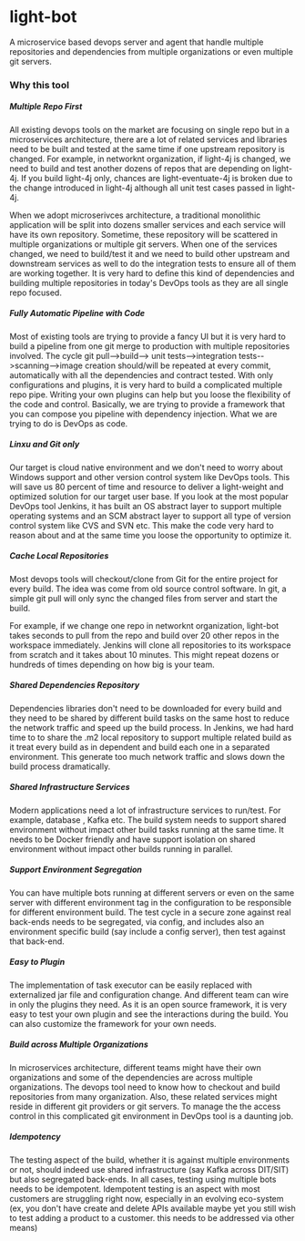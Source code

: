 # light-bot
A microservice based devops server and agent that handle multiple repositories and dependencies
from multiple organizations or even multiple git servers.

### Why this tool

##### Multiple Repo First

All existing devops tools on the market are focusing on single repo but in a microservices
architecture, there are a lot of related services and libraries need to be built and tested at 
the same time if one upstream repository is changed. For example, in networknt organization,
if light-4j is changed, we need to build and test another dozens of repos that are depending
on light-4j. If you build light-4j only, chances are light-eventuate-4j is broken due to the 
change introduced in light-4j although all unit test cases passed in light-4j. 

When we adopt microserivces architecture, a traditional monolithic application will be split
into dozens smaller services and each service will have its own repository. Sometime, these
repository will be scattered in multiple organizations or multiple git servers. When one of
the services changed, we need to build/test it and we need to build other upstream and downstream
services as well to do the integration tests to ensure all of them are working together. It
is very hard to define this kind of dependencies and building multiple repositories in today's
DevOps tools as they are all single repo focused.   

##### Fully Automatic Pipeline with Code

Most of existing tools are trying to provide a fancy UI but it is very hard to build a pipeline
from one git merge to production with multiple repositories involved. The cycle git pull-->build-->
unit tests-->integration tests-->scanning-->image creation should/will be repeated at every commit, 
automatically with all the dependencies and contract tested. With only configurations and plugins,
it is very hard to build a complicated multiple repo pipe. Writing your own plugins can help but
you loose the flexibility of the code and control. Basically, we are trying to provide a framework
that you can compose you pipeline with dependency injection. What we are trying to do is DevOps as
code. 


##### Linxu and Git only

Our target is cloud native environment and we don't need to worry about Windows support and other
version control system like DevOps tools. This will save us 80 percent of time and resource to
deliver a light-weight and optimized solution for our target user base. If you look at the most
popular DevOps tool Jenkins, it has built an OS abstract layer to support multiple operating systems
and an SCM abstract layer to support all type of version control system like CVS and SVN etc.
This make the code very hard to reason about and at the same time you loose the opportunity to
optimize it.  

##### Cache Local Repositories

Most devops tools will checkout/clone from Git for the entire project for every build. The idea
was come from old source control software. In git, a simple git pull will only sync the changed 
files from server and start the build.

For example, if we change one repo in networknt organization, light-bot takes seconds
to pull from the repo and build over 20 other repos in the workspace immediately. Jenkins will
clone all repositories to its workspace from scratch and it takes about 10 minutes. This might
repeat dozens or hundreds of times depending on how big is your team. 

##### Shared Dependencies Repository

Dependencies libraries don't need to be downloaded for every build and they need to be shared
by different build tasks on the same host to reduce the network traffic and speed up the build 
process. In Jenkins, we had hard time to to share the .m2 local repository to support multiple
related build as it treat every build as in dependent and build each one in a separated environment.
This generate too much network traffic and slows down the build process dramatically.   

##### Shared Infrastructure Services

Modern applications need a lot of infrastructure services to run/test. For example, database
, Kafka etc. The build system needs to support shared environment without impact other build
tasks running at the same time. It needs to be Docker friendly and have support isolation on
shared environment without impact other builds running in parallel. 

##### Support Environment Segregation

You can have multiple bots running at different servers or even on the same server with
different environment tag in the configuration to be responsible for different environment
build. The test cycle in a secure zone against real back-ends needs to be segregated, via 
config, and includes also an environment specific build (say include a config server), 
then test against that back-end. 

##### Easy to Plugin

The implementation of task executor can be easily replaced with externalized jar file and
configuration change. And different team can wire in only the plugins they need. As it is an
open source framework, it is very easy to test your own plugin and see the interactions
during the build. You can also customize the framework for your own needs.  

##### Build across Multiple Organizations

In microservices architecture, different teams might have their own organizations and some
of the dependencies are across multiple organizations. The devops tool need to know how to
checkout and build repositories from many organization. Also, these related services might 
reside in different git providers or git servers. To manage the the access control in this
complicated git environment in DevOps tool is a daunting job. 

##### Idempotency  

The testing aspect of the build, whether it is against multiple environments or not, should 
indeed use shared infrastructure (say Kafka across DIT/SIT) but also segregated back-ends. 
In all cases, testing using multiple bots needs to be idempotent. Idempotent testing is an 
aspect with most customers are struggling right now, especially in an evolving eco-system 
(ex, you don't have create and delete APIs available maybe yet you still wish to test 
adding a product to a customer. this needs to be addressed via other means)
